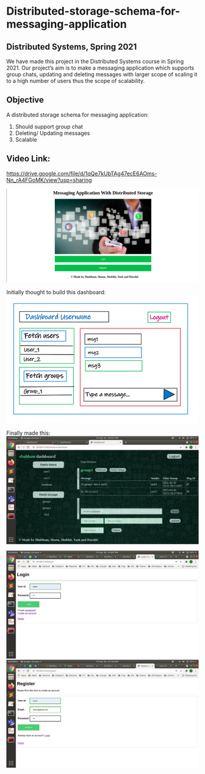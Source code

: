 # Distributed-storage-schema-for-messaging-application
Distributed Systems, Spring 2021
-----------------------------------------

We have made this project in the Distributed Systems course in Spring 2021. Our project’s aim is to make a messaging application which supports group chats, updating and deleting messages with larger scope of scaling it to a high number of users thus the scope of scalability.


## Objective
A distributed storage schema for messaging application:
1. Should support group chat
2. Deleting/ Updating messages
3. Scalable


## Video Link:
https://drive.google.com/file/d/1qQe7kUbTAg47ecE6AOms-Nn_rA4FGoMK/view?usp=sharing

![Home Page](images/home.png)

Initially thought to build this dashboard:
![Dashboard](images/initial_dashboard.png)

Finally made this:
![Dashboard](images/dashboard2.png)

![Login Page](images/login.png)
![Register Page](images/register.png)
